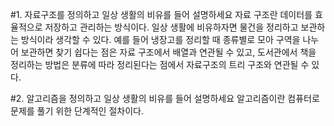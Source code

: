 #1. 자료구조를 정의하고 일상 생활의 비유를 들어 설명하세요
자료 구조란 데이터를 효율적으로 저장하고 관리하는 방식이다.
일상 생활에 비유하자면 물건을 정리하고 보관하는 방식이라 생각할 수 있다.
예를 들어 냉장고를 정리할 때 종류별로 모아 구역을 나누어 보관하면 찾기 쉽다는 점은
자료 구조에서 배열과 연관될 수 있고, 도서관에서 책을 정리하는 방법은 분류에 따라
정리된다는 점에서 자료구조의 트리 구조와 연관될 수 있다.

#2. 알고리즘을 정의하고 일상 생활의 비유를 들어 설명하세요
알고리즘이란 컴퓨터로 문제를 풀기 위한 단계적인 절차이다.
